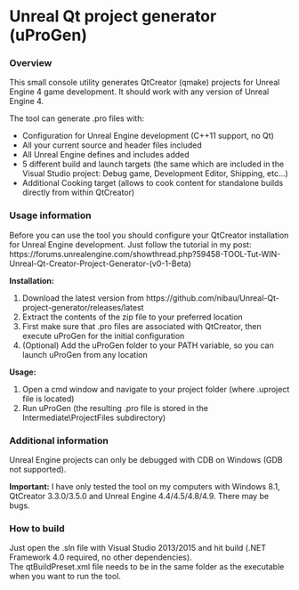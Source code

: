 # Unreal Qt project generator (uProGen)
<h3>Overview</h3>
This small console utility generates QtCreator (qmake) projects for Unreal Engine 4 game development.
It should work with any version of Unreal Engine 4.

The tool can generate .pro files with:
<ul>
  <li>Configuration for Unreal Engine development (C++11 support, no Qt)</li>
  <li>All your current source and header files included</li>
  <li>All Unreal Engine defines and includes added</li>
  <li>5 different build and launch targets (the same which are included in the Visual Studio project: Debug game, Development Editor, Shipping, etc...)</li>
  <li>Additional Cooking target (allows to cook content for standalone builds directly from within QtCreator)</li>
</ul>

<h3>Usage information</h3>
Before you can use the tool you should configure your QtCreator installation for Unreal Engine development.
Just follow the tutorial in my post:
https://forums.unrealengine.com/showthread.php?59458-TOOL-Tut-WIN-Unreal-Qt-Creator-Project-Generator-(v0-1-Beta)

<b>Installation:</b>
<ol>
  <li>Download the latest version from https://github.com/nibau/Unreal-Qt-project-generator/releases/latest</li>
  <li>Extract the contents of the zip file to your preferred location</li>
  <li>First make sure that .pro files are associated with QtCreator, then execute uProGen for the initial configuration</li>
  <li>(Optional) Add the uProGen folder to your PATH variable, so you can launch uProGen from any location</li>
</ol>

<b>Usage:</b>
<ol>
  <li>Open a cmd window and navigate to your project folder (where .uproject file is located)</li>
  <li>Run uProGen (the resulting .pro file is stored in the Intermediate\ProjectFiles subdirectory)
</ol>

<h3>Additional information</h3>

Unreal Engine projects can only be debugged with CDB on Windows (GDB not supported).

<b>Important:</b> I have only tested the tool on my computers with Windows 8.1, QtCreator 3.3.0/3.5.0 and Unreal Engine 4.4/4.5/4.8/4.9. There may be bugs.

<h3>How to build</h3>
Just open the .sln file with Visual Studio 2013/2015 and hit build (.NET Framework 4.0 required, no other dependencies).<br>
The qtBuildPreset.xml file needs to be in the same folder as the executable when you want to run the tool.
